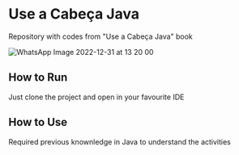 <h1>Use a Cabeça Java</h1>
<p>Repository with codes from "Use a Cabeça Java" book</p>

![WhatsApp Image 2022-12-31 at 13 20 00](https://user-images.githubusercontent.com/86252346/210149578-db4cf058-f3e8-4f03-80b7-0a02f2cc3e16.jpeg)


<h2>How to Run</h2>
<p>Just clone the project and open in your favourite IDE</p>
<h2>How to Use</h2>
<p>Required previous knownledge in Java to understand the activities</p>
